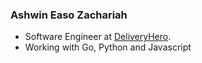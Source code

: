 ### Ashwin Easo Zachariah

- Software Engineer at [DeliveryHero](https://github.com/deliveryhero).  
- Working with Go, Python and Javascript
